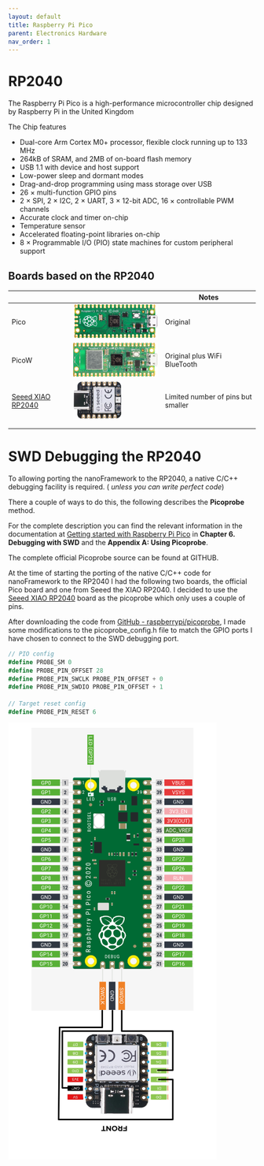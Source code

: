 ```yaml
---
layout: default
title: Raspberry Pi Pico
parent: Electronics Hardware
nav_order: 1
---
```

# RP2040

The Raspberry Pi Pico is a  high-performance microcontroller chip designed by Raspberry Pi in the United Kingdom

The Chip features 

- Dual-core Arm Cortex M0+ processor, flexible clock running up to 133 MHz
- 264kB of SRAM, and 2MB of on-board flash memory
- USB 1.1 with device and host support
- Low-power sleep and dormant modes
- Drag-and-drop programming using mass storage over USB
- 26 × multi-function GPIO pins
- 2 × SPI, 2 × I2C, 2 × UART, 3 × 12-bit ADC, 16 × controllable PWM channels
- Accurate clock and timer on-chip
- Temperature sensor
- Accelerated floating-point libraries on-chip
- 8 × Programmable I/O (PIO) state machines for custom peripheral support

## Boards based on the RP2040

|                                                              |                                                              | Notes                              |
| ------------------------------------------------------------ | ------------------------------------------------------------ | ---------------------------------- |
| Pico                                                         | ![image-20230623101216397](assets/image-20230623101216397.png) | Original                           |
| PicoW                                                        | ![image-20230623101240693](assets/image-20230623101240693.png) | Original plus WiFi<br />BlueTooth  |
| [Seeed XIAO RP2040](https://core-electronics.com.au/seeed-xiao-rp2040-supports-arduino-micropython-and-circuitpython.html) | ![image-20230623101810203](assets/image-20230623101810203.png) | Limited number of pins but smaller |
|                                                              |                                                              |                                    |
|                                                              |                                                              |                                    |

# SWD Debugging the RP2040

To allowing porting the nanoFramework to the RP2040, a native C/C++ debugging facility is required. ( *unless you can write perfect code*)

There a couple of ways to do this, the following describes the **Picoprobe** method.

For the complete description you can find the relevant information in the documentation at [Getting started with Raspberry Pi Pico](https://datasheets.raspberrypi.com/pico/getting-started-with-pico.pdf) in **Chapter 6. Debugging with SWD** and the **Appendix A: Using Picoprobe**.

The complete official Picoprobe source can be found at GITHUB.

At the time of starting the porting of the native C/C++ code for nanoFramework to the RP2040 I had the following two boards, the official Pico board and one from Seeed the XIAO RP2040. I decided to use the [Seeed XIAO RP2040](https://core-electronics.com.au/seeed-xiao-rp2040-supports-arduino-micropython-and-circuitpython.html) board as the picoprobe which only uses a couple of pins.

After downloading the code from  [GitHub - raspberrypi/picoprobe](https://github.com/raspberrypi/picoprobe), I made some modifications to the picoprobe_config.h file to match the GPIO ports I have chosen to connect to the SWD debugging port.

```csharp
// PIO config
#define PROBE_SM 0
#define PROBE_PIN_OFFSET 28
#define PROBE_PIN_SWCLK PROBE_PIN_OFFSET + 0
#define PROBE_PIN_SWDIO PROBE_PIN_OFFSET + 1

// Target reset config
#define PROBE_PIN_RESET 6

```





![image-20230623104532053](assets/image-20230623104532053.png)




